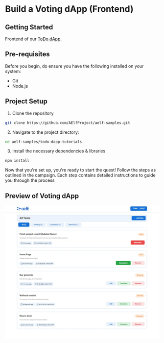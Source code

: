 # Build a Voting dApp (Frontend) 

## Getting Started

Frontend of our [ToDo dApp](https://docs.aelf.dev/quick-start/developers/todo-dapp/#step-4---interact-with-your-deployed-smart-contract-through-dapp).

## Pre-requisites

Before you begin, do ensure you have the following installed on your system:

- Git
- Node.js

## Project Setup 

1. Clone the repository
```bash
git clone https://github.com/AElfProject/aelf-samples.git
```

2. Navigate to the project directory:
```bash
cd aelf-samples/todo-dapp-tutorials
```

3. Install the necessary dependencies & libraries
```bash
npm install
```

Now that you're set up, you're ready to start the quest! Follow the steps as outlined in the campaign. Each step contains detailed instructions to guide you through the process

## Preview of Voting dApp

![image](assets/Developer_TODO_Landing_Page.png)

